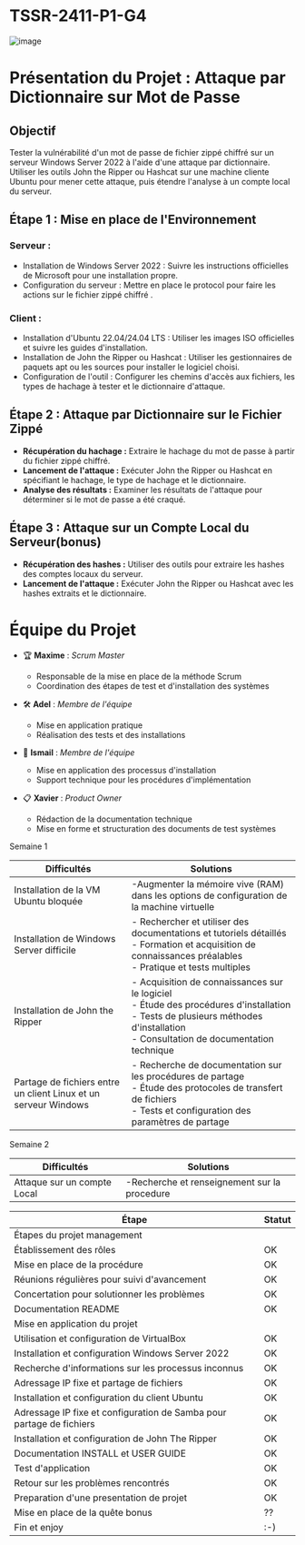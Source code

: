 
# TSSR-2411-P1-G4
![image](https://github.com/user-attachments/assets/2db2c224-2580-4ddd-971b-ec89129633b4)


# Présentation du Projet : Attaque par Dictionnaire sur Mot de Passe 


## Objectif

Tester la vulnérabilité d'un mot de passe de fichier zippé chiffré sur un serveur Windows Server 2022 à l'aide d'une attaque par dictionnaire. Utiliser les outils John the Ripper ou Hashcat sur une machine cliente Ubuntu pour mener cette attaque, puis étendre l'analyse à un compte local du serveur.

## Étape 1 : Mise en place de l'Environnement

### Serveur :
* Installation de Windows Server 2022 : Suivre les instructions officielles de Microsoft pour une installation propre.
* Configuration du serveur : Mettre en place le protocol pour faire les actions sur le fichier zippé chiffré .

### Client :
* Installation d'Ubuntu 22.04/24.04 LTS : Utiliser les images ISO officielles et suivre les guides d'installation.
* Installation de John the Ripper ou Hashcat : Utiliser les gestionnaires de paquets apt ou les sources pour installer le logiciel choisi.
* Configuration de l'outil : Configurer les chemins d'accès aux fichiers, les types de hachage à tester et le dictionnaire d'attaque.

## Étape 2 : Attaque par Dictionnaire sur le Fichier Zippé

* **Récupération du hachage :** Extraire le hachage du mot de passe à partir du fichier zippé chiffré.
* **Lancement de l'attaque :** Exécuter John the Ripper ou Hashcat en spécifiant le hachage, le type de hachage et le dictionnaire.
* **Analyse des résultats :** Examiner les résultats de l'attaque pour déterminer si le mot de passe a été craqué.

## Étape 3 : Attaque sur un Compte Local du Serveur(bonus)

* **Récupération des hashes :** Utiliser des outils  pour extraire les hashes des comptes locaux du serveur.
* **Lancement de l'attaque :** Exécuter John the Ripper ou Hashcat avec les hashes extraits et le dictionnaire.


 

# Équipe du Projet

- 🏆 **Maxime** : *Scrum Master*
  - Responsable de la mise en place de la méthode Scrum
  - Coordination des étapes de test et d'installation des systèmes

- 🛠️ **Adel** : *Membre de l'équipe*
  - Mise en application pratique
  - Réalisation des tests et des installations

- 🔧 **Ismail** : *Membre de l'équipe*
  - Mise en application des processus d'installation
  - Support technique pour les procédures d'implémentation

- 📋 **Xavier** : *Product Owner*
  - Rédaction de la documentation technique
  - Mise en forme et structuration des documents de test systèmes


Semaine 1

| Difficultés | Solutions |
|------------|-----------|
| Installation de la VM Ubuntu bloquée | -Augmenter la mémoire vive (RAM) dans les options de configuration de la machine virtuelle |
| Installation de Windows Server difficile | - Rechercher et utiliser des documentations et tutoriels détaillés<br>- Formation et acquisition de connaissances préalables<br>- Pratique et tests multiples |
| Installation de John the Ripper | - Acquisition de connaissances sur le logiciel<br>- Étude des procédures d'installation<br>- Tests de plusieurs méthodes d'installation<br>- Consultation de documentation technique |
| Partage de fichiers entre un client Linux et un serveur Windows | - Recherche de documentation sur les procédures de partage<br>- Étude des protocoles de transfert de fichiers<br>- Tests et configuration des paramètres de partage |

 Semaine 2
 
 | Difficultés | Solutions |
 |------------|-----------|
 | Attaque sur un compte Local | -Recherche et renseignement sur la procedure           |
 



| Étape | Statut |
|-------|--------|
| Étapes du projet management | |
| Établissement des rôles | OK |
| Mise en place de la procédure | OK |
| Réunions régulières pour suivi d'avancement | OK |
| Concertation pour solutionner les problèmes | OK |
| Documentation README | OK |
| Mise en application du projet | |
| Utilisation et configuration de VirtualBox | OK |
| Installation et configuration Windows Server 2022 | OK |
| Recherche d'informations sur les processus inconnus | OK |
| Adressage IP fixe et partage de fichiers | OK |
| Installation et configuration du client Ubuntu | OK |
| Adressage IP fixe et configuration de Samba pour partage de fichiers | OK |
| Installation et configuration de John The Ripper | OK |
| Documentation INSTALL et USER GUIDE | OK |
| Test d'application | OK |
| Retour sur les problèmes rencontrés | OK |
| Preparation d'une presentation de projet  | OK |
| Mise en place de la quête bonus | ?? |
| Fin et enjoy |:-) |

